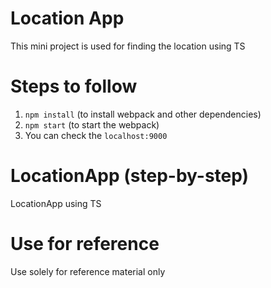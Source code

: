 # Location App

This mini project is used for finding the location using TS

# Steps to follow

1. `npm install` (to install webpack and other dependencies)
2. `npm start` (to start the webpack)
3. You can check the `localhost:9000`

# LocationApp (step-by-step)

LocationApp using TS

# Use for reference

Use solely for reference material only
